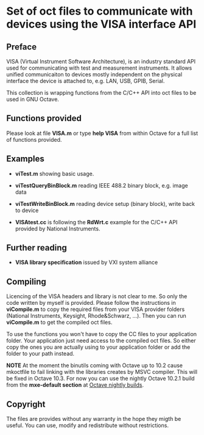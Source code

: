 # Set of oct files to communicate with devices using the VISA interface API

## Preface

VISA (Virtual Instrument Software Architecture), is an industry standard API used for communicating with test and measurement instruments.
It allows unified communicaiton to devices mostly independent on the physical interface the device is attached to, e.g. LAN, USB, GPIB, Serial.

This collection is wrapping functions from the C/C++ API into oct files to be used in GNU Octave.

## Functions provided

Please look at file **VISA.m** or type **help VISA** from within Octave for a full list of functions provided.

## Examples

- **viTest.m** showing basic usage.

- **viTestQueryBinBlock.m** reading IEEE 488.2 binary block, e.g. image data

- **viTestWriteBinBlock.m** reading device setup (binary block), write back to device

- **VISAtest.cc** is following the **RdWrt.c** example for the C/C++ API provided by National Instruments.

## Further reading

- **VISA library specification** issued by VXI system alliance

## Compiling

Licencing of the VISA headers and library is not clear to me. So only the code written by myself is provided.
Please follow the instructions in **viCompile.m** to copy the required files from your VISA provider
folders (National Instruments, Keysight, Rhode&Schwarz, ...). Then you can run **viCompile.m** to get the compiled oct files.

To use the functions you won't have to copy the CC files to your application folder.
Your application just need access to the compiled oct files.
So either copy the ones you are actually using to your application folder or add the folder to your path instead.

**NOTE** At the moment the binutils coming with Octave up to 10.2 cause mkoctfile to fail linking with the libraries
creates by MSVC compiler. This will be fixed in Octave 10.3.
For now you can use the nightly Octave 10.2.1 build from the **mxe-default section** at [Octave nightly builds](https://nightly.octave.org/#/download).

## Copyright

The files are provides without any warranty in the hope they migth be useful.
You can use, modify and redistribute without restrictions.

